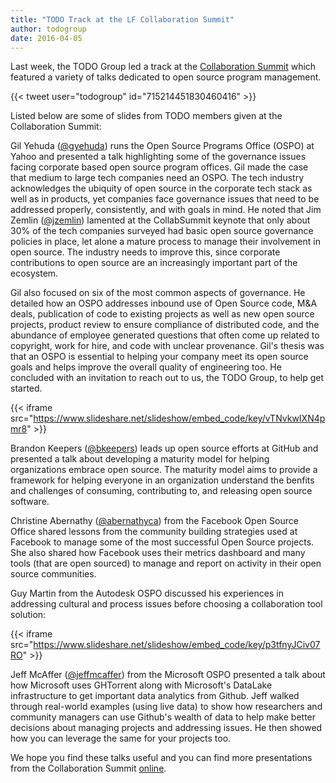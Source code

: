 ```yaml
---
title: "TODO Track at the LF Collaboration Summit"
author: todogroup
date: 2016-04-05
---
```


Last week, the TODO Group led a track at the [Collaboration Summit](http://events.linuxfoundation.org/events/collaboration-summit) which featured a variety of talks dedicated to open source program management.

{{< tweet user="todogroup" id="715214451830460416" >}}

Listed below are some of slides from TODO members given at the Collaboration Summit:

Gil Yehuda ([@gyehuda](https://twitter.com/gyehuda)) runs the Open Source Programs Office (OSPO) at Yahoo and presented a talk highlighting some of the governance issues facing corporate based open source program offices. Gil made the case that medium to large tech companies need an OSPO. The tech industry acknowledges the ubiquity of open source in the corporate tech stack as well as in products, yet companies face governance issues that need to be addressed properly, consistently, and with goals in mind. He noted that Jim Zemlin ([@jzemlin](https://twitter.com/jzemlin)) lamented at the CollabSummit keynote that only about 30% of the tech companies surveyed had basic open source governance policies in place, let alone a mature process to manage their involvement in open source. The industry needs to improve this, since corporate contributions to open source are an increasingly important part of the ecosystem.

Gil also focused on six of the most common aspects of governance. He detailed how an OSPO addresses inbound use of Open Source code, M&A deals, publication of code to existing projects as well as new open source projects, product review to ensure compliance of distributed code, and the abundance of employee generated questions that often come up related to copyright, work for hire, and code with unclear provenance. Gil's thesis was that an OSPO is essential to helping your company meet its open source goals and helps improve the overall quality of engineering too. He concluded with an invitation to reach out to us, the TODO Group, to help get started.

{{< iframe src="https://www.slideshare.net/slideshow/embed_code/key/vTNvkwIXN4pmr8" >}}

Brandon Keepers ([@bkeepers](https://twitter.com/bkeepers)) leads up open source efforts at GitHub and presented a talk about developing a maturity model for helping organizations embrace open source. The maturity model aims to provide a framework for helping everyone in an organization understand the benfits and challenges of consuming, contributing to, and releasing open source software.

Christine Abernathy ([@abernathyca](https://twitter.com/abernathyca)) from the Facebook Open Source Office shared lessons from the community building strategies used at Facebook to manage some of the most successful Open Source projects. She also shared how Facebook uses their metrics dashboard and many tools (that are open sourced) to manage and report on activity in their open source communities.

Guy Martin from the Autodesk OSPO discussed his experiences in addressing cultural and process issues before choosing a collaboration tool solution:

{{< iframe src="https://www.slideshare.net/slideshow/embed_code/key/p3tfnyJCiv07RO" >}}

Jeff McAffer ([@jeffmcaffer](https://twitter.com/jeffmcaffer)) from the Microsoft OSPO presented a talk about how Microsoft uses GHTorrent along with Microsoft's DataLake infrastructure to get important data analytics from Github. Jeff walked through real-world examples (using live data) to show how researchers and community managers can use Github's wealth of data to help make better decisions about managing projects and addressing issues. He then showed how you can leverage the same for your projects too.

We hope you find these talks useful and you can find more presentations from the Collaboration Summit [online](http://events.linuxfoundation.org/events/collaboration-summit/program/slides).
